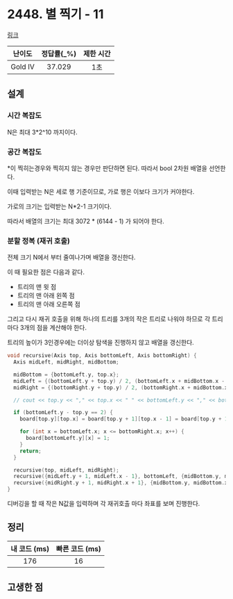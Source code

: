 # 2448. 별 찍기 - 11

[링크](https://www.acmicpc.net/problem/2448)

| 난이도  | 정답률(\_%) | 제한 시간 |
| :-----: | :---------: | :-------: |
| Gold IV |   37.029    |    1초    |

## 설계

### 시간 복잡도

N은 최대 3\*2^10 까지이다.

### 공간 복잡도

\*이 찍히는경우와 찍히지 않는 경우만 판단하면 된다. 따라서 bool 2차원 배열을 선언한다.

이때 입력받는 N은 세로 행 기준이므로, 가로 행은 이보다 크기가 커야한다.

가로의 크기는 입력받는 N\*2-1 크기이다.

따라서 배열의 크기는 최대 3072 \* (6144 - 1) 가 되어야 한다.

### 분할 정복 (재귀 호출)

전체 크기 N에서 부터 줄여나가며 배열을 갱신한다.

이 때 필요한 점은 다음과 같다.

- 트리의 맨 윗 점
- 트리의 맨 아래 왼쪽 점
- 트리의 맨 아래 오른쪽 점

그리고 다시 재귀 호출을 위해 하나의 트리를 3개의 작은 트리로 나워야 하므로 각 트리마다 3개의 점을 계산해야 한다.

트리의 높이가 3인경우에는 더이상 탐색을 진행하지 않고 배열을 갱신한다.

```cpp
void recursive(Axis top, Axis bottomLeft, Axis bottomRight) {
  Axis midLeft, midRight, midBottom;

  midBottom = {bottomLeft.y, top.x};
  midLeft = {(bottomLeft.y + top.y) / 2, (bottomLeft.x + midBottom.x - 1) / 2 + 1};
  midRight = {(bottomRight.y + top.y) / 2, (bottomRight.x + midBottom.x + 1) / 2 - 1};

  // cout << top.y << "," << top.x << " " << bottomLeft.y << "," << bottomLeft.x << " " << bottomRight.y << "," << bottomRight.x << endl;

  if (bottomLeft.y - top.y == 2) {
    board[top.y][top.x] = board[top.y + 1][top.x - 1] = board[top.y + 1][top.x + 1] = 1;

    for (int x = bottomLeft.x; x <= bottomRight.x; x++) {
      board[bottomLeft.y][x] = 1;
    }
    return;
  }

  recursive(top, midLeft, midRight);
  recursive({midLeft.y + 1, midLeft.x - 1}, bottomLeft, {midBottom.y, midBottom.x - 1});
  recursive({midRight.y + 1, midRight.x + 1}, {midBottom.y, midBottom.x + 1}, bottomRight);
}
```

디버깅을 할 때 작은 N값을 입력하며 각 재귀호출 마다 좌표를 보며 진행한다.

## 정리

| 내 코드 (ms) | 빠른 코드 (ms) |
| :----------: | :------------: |
|     176      |       16       |

## 고생한 점
